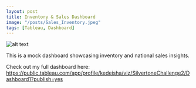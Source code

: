 ```yaml
---
layout: post
title: Inventory & Sales Dashboard
image: "/posts/Sales_Inventory.jpeg"
tags: [Tableau, Dashboard]
---
```



![alt text](/img/posts/Challenge_Two.PNG "Inventory and Sales!")

This is a mock dashboard showcasing inventory and national sales insights.

Check out my full dashboard here: https://public.tableau.com/app/profile/kedeisha/viz/SilvertoneChallenge2/Dashboard1?publish=yes
